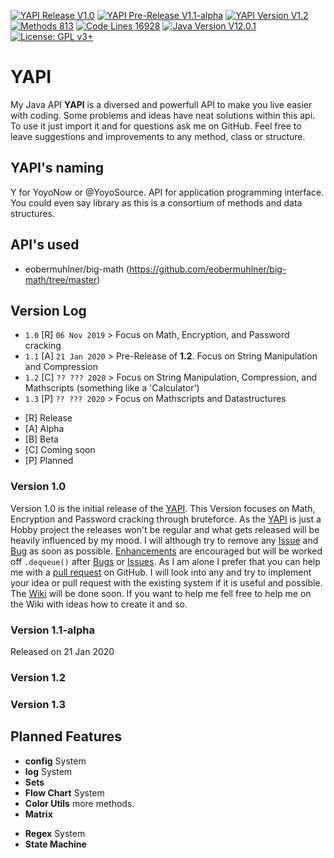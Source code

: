[![YAPI Release V1.0](https://img.shields.io/badge/YAPI%20Release-1.0-green)](https://github.com/yoyosource/YAPI/releases/tag/v1.0)
[![YAPI Pre-Release V1.1-alpha](https://img.shields.io/badge/YAPI%20Pre--Release-1.1--alpha-yellow)](https://github.com/yoyosource/YAPI/releases/tag/1.1)
[![YAPI Version V1.2](https://img.shields.io/badge/YAPI%20Version-1.2-red)](https://github.com/yoyosource/YAPI/releases/tag/v1.0)
[![Methods 813](https://img.shields.io/badge/Methods-813-inactive)](https://github.com/yoyosource/YAPI)
[![Code Lines 16928](https://img.shields.io/badge/Code%20Lines-16928-inactive)](https://github.com/yoyosource/YAPI)
[![Java Version V12.0.1](https://img.shields.io/badge/Java%20Version-12.0.1-blue.svg)](https://github.com/yoyosource/YAPI/releases/tag/v1.0)
[![License: GPL v3+](https://img.shields.io/badge/License-GPL%20v3%2B-blue.svg)](https://www.gnu.org/licenses/gpl-3.0)

# YAPI
My Java API **YAPI** is a diversed and powerfull API to make you live easier with coding. Some problems and ideas have neat solutions within this api. To use it just import it and for questions ask me on GitHub. Feel free to leave suggestions and improvements to any method, class or structure. 

## YAPI's naming
Y for YoyoNow or @YoyoSource. API for application programming interface. You could even say library as this is a consortium of methods and data structures.

## API's used
- eobermuhlner/big-math (https://github.com/eobermuhlner/big-math/tree/master)

## Version Log
- `1.0` [R] `06 Nov 2019` > Focus on Math, Encryption, and Password cracking
- `1.1` [A] `21 Jan 2020` > Pre-Release of **1.2**. Focus on String Manipulation and Compression
- `1.2` [C] `?? ??? 2020` > Focus on String Manipulation, Compression, and Mathscripts (something like a 'Calculator')
- `1.3` [P] `?? ??? 2020` > Focus on Mathscripts and Datastructures

* [R] Release
* [A] Alpha
* [B] Beta
* [C] Coming soon
* [P] Planned

### Version 1.0
Version 1.0 is the initial release of the [YAPI](https://github.com/yoyosource/YAPI). This Version focuses on Math, Encryption and Password cracking through bruteforce. As the [YAPI](https://github.com/yoyosource/YAPI) is just a Hobby project the releases won't be regular and what gets released will be heavily influenced by my mood.
I will although try to remove any [Issue](https://github.com/yoyosource/YAPI/issues) and [Bug](https://github.com/yoyosource/YAPI/issues) as soon as possible. [Enhancements](https://github.com/yoyosource/YAPI/issues) are encouraged but will be worked off `.dequeue()` after [Bugs](https://github.com/yoyosource/YAPI/issues) or [Issues](https://github.com/yoyosource/YAPI/issues). As I am alone I prefer that you can help me with a [pull request](https://github.com/yoyosource/YAPI/pulls) on GitHub. I will look into any and try to implement your idea or pull request with the existing system if it is useful and possible.
The [Wiki](https://github.com/yoyosource/YAPI/wiki) will be done soon. If you want to help me fell free to help me on the Wiki with ideas how to create it and so. 
### Version 1.1-alpha
Released on 21 Jan 2020
### Version 1.2
### Version 1.3

## Planned Features

- **config** System
- **log** System
- **Sets**
- **Flow Chart** System
- **Color Utils** more methods.
- **Matrix**

* **Regex** System
* **State Machine**